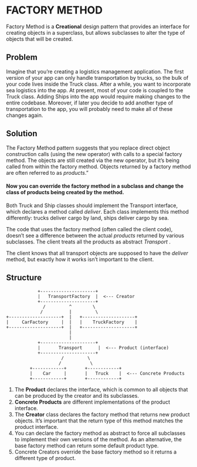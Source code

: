 # FACTORY METHOD

Factory Method is a **Creational** design pattern that provides an interface for creating objects in a superclass, 
but allows subclasses to alter the type of objects that will be created.

## Problem

Imagine that you’re creating a logistics management application. The first version of your app 
can only handle transportation by trucks, so the bulk of your code lives inside the Truck class.
After a while, you want to incorporate sea logistics into the app. At present, most of
your code is coupled to the Truck class. Adding Ships into the app would require making 
changes to the entire codebase. Moreover, if later you decide to add another type of transportation
to the app, you will probably need to make all of these changes again.

## Solution

The Factory Method pattern suggests that you replace direct object construction calls 
(using the new operator) with calls to a special factory method. The objects are still created
via the new operator, but it’s being called from within the factory method. 
Objects returned by a factory method are often referred to as _products_.”

#### Now you can override the factory method in a subclass and change the class of products being created by the method.

Both Truck and Ship classes should implement the Transport interface, which declares a method called _deliver_.
Each class implements this method differently: trucks deliver cargo by land, ships deliver cargo by sea.

The code that uses the factory method (often called the client code),
doesn’t see a difference between the actual _products_ returned by various subclasses. 
The client treats all the products as abstract _Transport_ .

The client knows that all transport objects are supposed to have the _deliver_ method,
but exactly how it works isn’t important to the client.

## Structure

```
            +---------------------+
            |   TransportFactory  |  <--- Creator
            +---------------------+
              /         ^        \
             /          |         \
+--------------------+  |   +--------------------+
|     CarFactory     |  |   |    TruckFactory    |
+--------------------+  |   +--------------------+
                        |
                        |
            +---------------------+
            |       Transport      |  <--- Product (interface)
            +---------------------+
                     /         \
                    /           \
         +------------+       +------------+
         |    Car     |       |   Truck    |  <--- Concrete Products
         +------------+       +------------+
```


1. The **Product** declares the interface, which is common to all 
   objects that can be produced by the creator and its subclasses.
2. **Concrete Products** are different implementations of the product interface.
3. The **Creator** class declares the factory method that returns new product objects. 
It’s important that the return type of this method matches the product interface. 
4. You can declare the factory method as abstract to force all subclasses to implement their own versions of the method. 
As an alternative, the base factory method can return some default product type.
5. Concrete Creators override the base factory method so it returns a different type of product.


